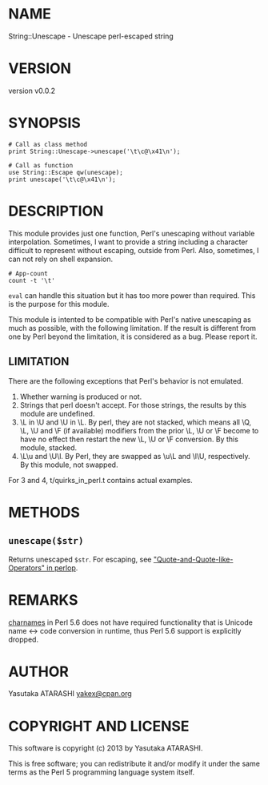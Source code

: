 # NAME

String::Unescape - Unescape perl-escaped string

# VERSION

version v0.0.2

# SYNOPSIS

    # Call as class method
    print String::Unescape->unescape('\t\c@\x41\n');

    # Call as function
    use String::Escape qw(unescape);
    print unescape('\t\c@\x41\n');

# DESCRIPTION

This module provides just one function, Perl's unescaping without variable interpolation. Sometimes, I want to provide a string including a character difficult to represent without escaping, outside from Perl. Also, sometimes, I can not rely on shell expansion.

    # App-count
    count -t '\t'

`eval` can handle this situation but it has too more power than required. This is the purpose for this module.

This module is intented to be compatible with Perl's native unescaping as much as possible, with the following limitation.
If the result is different from one by Perl beyond the limitation, it is considered as a bug. Please report it.

## LIMITATION

There are the following exceptions that Perl's behavior is not emulated.

1. Whether warning is produced or not.
2. Strings that perl doesn't accept. For those strings, the results by this module are undefined.
3. \\L in \\U and \\U in \\L. By perl, they are not stacked, which means all \\Q, \\L, \\U and \\F (if available) modifiers from the prior \\L, \\U or \\F become to have no effect then restart the new \\L, \\U or \\F conversion. By this module, stacked.
4. \\L\\u and \\U\\l. By Perl, they are swapped as \\u\\L and \\l\\U, respectively. By this module, not swapped.

For 3 and 4, t/quirks\_in\_perl.t contains actual examples.

# METHODS

## `unescape($str)`

Returns unescaped `$str`. For escaping, see ["Quote-and-Quote-like-Operators" in perlop](https://metacpan.org/pod/perlop#Quote-and-Quote-like-Operators).

# REMARKS

[charnames](https://metacpan.org/pod/charnames) in Perl 5.6 does not have required functionality that is Unicode name <-> code conversion in runtime, thus Perl 5.6 support is explicitly dropped.

# AUTHOR

Yasutaka ATARASHI <yakex@cpan.org>

# COPYRIGHT AND LICENSE

This software is copyright (c) 2013 by Yasutaka ATARASHI.

This is free software; you can redistribute it and/or modify it under
the same terms as the Perl 5 programming language system itself.
